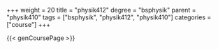 +++
weight = 20
title = "physik412"
degree = "bsphysik"
parent = "physik410"
tags = ["bsphysik", "physik412", "physik410"]
categories = ["course"]
+++

{{< genCoursePage >}}
